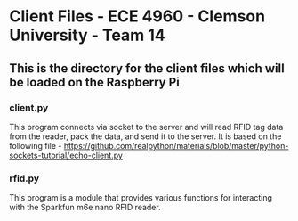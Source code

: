 # Client Files - ECE 4960 - Clemson University - Team 14

## This is the directory for the client files which will be loaded on the Raspberry Pi

### client.py

This program connects via socket to the server and will read RFID tag data
from the reader, pack the data, and send it to the server. It is based on
the following file - https://github.com/realpython/materials/blob/master/python-sockets-tutorial/echo-client.py

### rfid.py

This program is a module that provides various functions for interacting with
the Sparkfun m6e nano RFID reader.